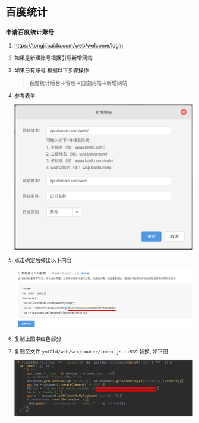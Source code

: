# 百度统计

### 申请百度统计账号

1. https://tongji.baidu.com/web/welcome/login
1. 如果是新建账号根据引导新增网站
1. 如果已有账号 根据以下步骤操作
   > 百度统计后台->管理->自由网站->新增网站
   
1. 参考表单

    ![百度统计](src/images/baidu-1.png)
1. 点击确定后弹出以下内容

    ![代码获取](src/images/baidu-2.png)
1. 复制上图中红色部分
1. 复制至文件 `ymtOld/web/src/router/index.js L:539` 替换, 如下图

    ![代码替换](src/images/baidu-3.png)


